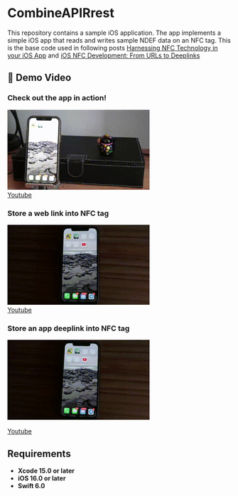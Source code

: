 
# CombineAPIRrest
This repository contains a sample iOS application. The app implements a simple iOS app that reads and writes sample NDEF data on an NFC tag. This is the base code used in following posts [Harnessing NFC Technology in your iOS App](https://javios.eu/swift/harnessing-nfc-technology-in-your-ios-app/) and  [iOS NFC Development: From URLs to Deeplinks](https://javios.eu/uncategorized/ios-nfc-development-from-urls-to-deeplinks/) 


## 🎥 Demo Video

### Check out the app in action!  
![CombineAPIRrest Sample App review](media/review.gif)  
[Youtube](https://youtu.be/KQC92SKTqRg)

### Store a web link into NFC tag
![Store a web link into NFC tag](media/NFC_Web1.gif)  
[Youtube](https://youtu.be/T7no6VQmMas)


### Store an app deeplink into NFC tag
![Store an app deeplink into NFC tag](media/NFC_Deeplink.gif)

[Youtube](https://youtu.be/hs2WM2gIMGU)

## Requirements

- **Xcode 15.0 or later**
- **iOS 16.0 or later**
- **Swift 6.0**

